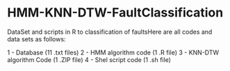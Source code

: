 # HMM-KNN-DTW-FaultClassification

DataSet and scripts in R to classification of faultsHere are all codes and data sets as follows:

1 - Database (11 .txt files)
2 - HMM algorithm code (1 .R file)
3 - KNN-DTW algorithm Code (1 .ZIP file) 
4 - Shel script code (1 .sh file)
